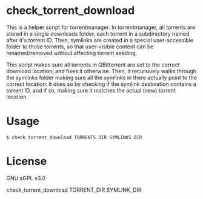 # check_torrent_download

This is a helper script for torrentmanager. In torrentmanager, all torrents are stored in a single downloads folder, each torrent in a subdirectory named after it's torrent ID. Then, symlinks are created in a special user-accessible folder to those torrents, so that user-visible content can be renamed/removed without affecting torrent seeding.

This script makes sure all torrents in QBittorrent are set to the correct download location, and fixes it otherwise. Then, it recursively walks through the symlinks folder making sure all the symlinks in there actually point to the correct location: it does so by checking if the symlink destination contains a torrent ID, and if so, making sure it matches the actual (new) torrent location.

# Usage

```
$ check_torrent_download TORRENTS_DIR SYMLINKS_DIR
```

# License

GNU aGPL v3.0



check_torrent_download TORRENT_DIR SYMLINK_DIR
